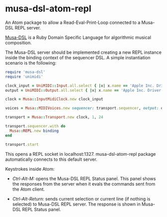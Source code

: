 # musa-dsl-atom-repl

An Atom package to allow a Read-Eval-Print-Loop connected to a Musa-DSL REPL server.

[Musa-DSL](https://github.com/javier-sy/musa-dsl) is a Ruby Domain Specific Language for algorithmic musical composition.

The Musa-DSL server should be implemented creating a new REPL instance inside the binding context of the sequencer DSL. A simple instantiation scenario is the following:

```ruby
require 'musa-dsl'
require 'unimidi'

clock_input = UniMIDI::Input.all.select { |x| x.name == 'Apple Inc. Driver IAC' }[1]
output = UniMIDI::Output.all.select { |x| x.name == 'Apple Inc. Driver IAC' }[1]

clock = Musa::InputMidiClock.new clock_input

voices = Musa::MIDIVoices.new sequencer: transport.sequencer, output: output, channels: [0]

transport = Musa::Transport.new clock, 1, 24

transport.sequencer.with do
  Musa::REPL.new binding
end

transport.start
```

This opens a REPL socket in localhost:1327. musa-dsl-atom-repl package automatically connects to this default server.

Keystrokes inside Atom:

* *Ctrl-Alt-M:* opens the Musa-DSL REPL Status panel. This panel shows the responses from the server when it evals the commands sent from the Atom client.

* *Ctrl-Alt-Return:* sends current selection or current line (if nothing is selected) to Musa-DSL REPL server. The response is shown in Musa-DSL REPL Status panel.
